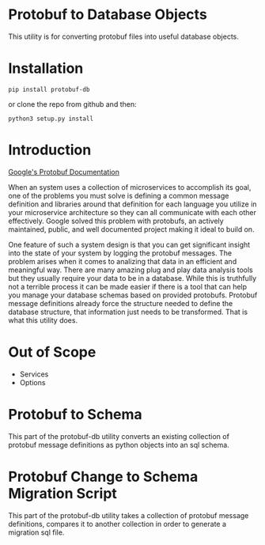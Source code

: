 # Protobuf to Database Objects
This utility is for converting protobuf files into useful database objects.

# Installation
```
pip install protobuf-db
```
or clone the repo from github and then:
```
python3 setup.py install
```

# Introduction
[Google's Protobuf Documentation](https://developers.google.com/protocol-buffers)

When an system uses a collection of microservices to accomplish its goal, one of the problems you must solve is defining a common message definition and libraries around that definition for each language you utilize in your microservice architecture so they can all communicate with each other effectively. Google solved this problem with protobufs, an actively maintained, public, and well documented project making it ideal to build on.

One feature of such a system design is that you can get significant insight into the state of your system by logging the protobuf messages. The problem arises when it comes to analizing that data in an efficient and meaningful way. There are many amazing plug and play data analysis tools but they usually require your data to be in a database. While this is truthfully not a terrible process it can be made easier if there is a tool that can help you manage your database schemas based on provided protobufs. Protobuf message definitions already force the structure needed to define the database structure, that information just needs to be transformed. That is what this utility does.

# Out of Scope
- Services
- Options

# Protobuf to Schema
This part of the protobuf-db utility converts an existing collection of protobuf message definitions as python objects into an sql schema.


# Protobuf Change to Schema Migration Script
This part of the protobuf-db utility takes a collection of protobuf message definitions, compares it to another collection in order to generate a migration sql file.


